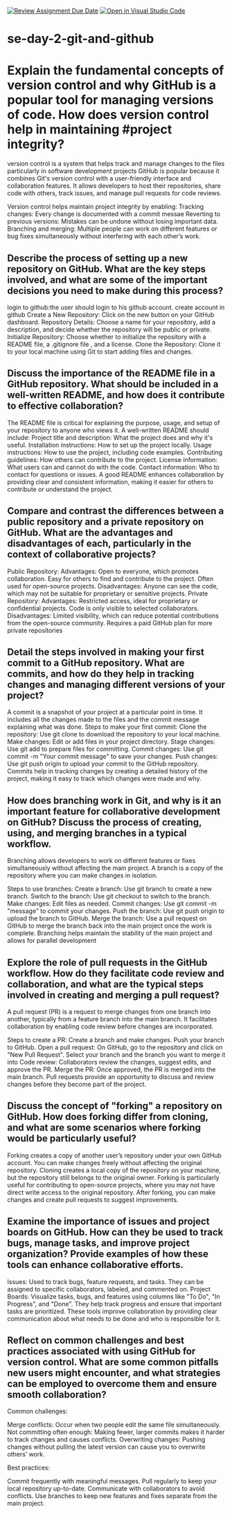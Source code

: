 [![Review Assignment Due Date](https://classroom.github.com/assets/deadline-readme-button-22041afd0340ce965d47ae6ef1cefeee28c7c493a6346c4f15d667ab976d596c.svg)](https://classroom.github.com/a/8wgCKhpZ)
[![Open in Visual Studio Code](https://classroom.github.com/assets/open-in-vscode-2e0aaae1b6195c2367325f4f02e2d04e9abb55f0b24a779b69b11b9e10269abc.svg)](https://classroom.github.com/online_ide?assignment_repo_id=18448749&assignment_repo_type=AssignmentRepo)
# se-day-2-git-and-github
# Explain the fundamental concepts of version control and why GitHub is a popular tool for managing versions of code. How does version control help in maintaining #project integrity?
version control is a system that helps track and manage changes to the files particularly in software development projects 
GitHub is popular because it combines Git's version control with a user-friendly interface and collaboration features. It allows developers to host their repositories, share code with others, track issues, and manage pull requests for code reviews.

Version control helps maintain project integrity by enabling:
    Tracking changes: Every change is documented with a commit messae
    Reverting to previous versions: Mistakes can be undone without losing important data.
    Branching and merging: Multiple people can work on different features or bug fixes simultaneously without interfering with each other’s work.
## Describe the process of setting up a new repository on GitHub. What are the key steps involved, and what are some of the important decisions you need to make during this process?
login to github:the user should login to his github account.
create account in github
Create a New Repository: Click on the new button on your GitHub dashboard.
Repository Details: Choose a name for your repository, add a description, and decide whether the repository will be public or private.
Initialize Repository: Choose whether to initialize the repository with a README file, a .gitignore file , and a license.
Clone the Repository: Clone it to your local machine using Git to start adding files and changes.
## Discuss the importance of the README file in a GitHub repository. What should be included in a well-written README, and how does it contribute to effective collaboration?

The README file is critical for explaining the purpose, usage, and setup of your repository to anyone who views it. A well-written README should include:
Project title and description: What the project does and why it's useful.
    Installation instructions: How to set up the project locally.
    Usage instructions: How to use the project, including code examples.
    Contributing guidelines: How others can contribute to the project.
    License information: What users can and cannot do with the code.
    Contact information: Who to contact for questions or issues.
A good README enhances collaboration by providing clear and consistent information, making it easier for others to contribute or understand the project.


## Compare and contrast the differences between a public repository and a private repository on GitHub. What are the advantages and disadvantages of each, particularly in the context of collaborative projects?
Public Repository:
  Advantages:
        Open to everyone, which promotes collaboration.
        Easy for others to find and contribute to the project.
        Often used for open-source projects.
    Disadvantages:
        Anyone can see the code, which may not be suitable for proprietary or sensitive projects.
Private Repository:
    Advantages:
        Restricted access, ideal for proprietary or confidential projects.
        Code is only visible to selected collaborators.
    Disadvantages:
        Limited visibility, which can reduce potential contributions from the open-source community.
        Requires a paid GitHub plan for more private repositories 
## Detail the steps involved in making your first commit to a GitHub repository. What are commits, and how do they help in tracking changes and managing different versions of your project?
A commit is a snapshot of your project at a particular point in time. It includes all the changes made to the files and the commit message explaining what was done.
Steps to make your first commit:
    Clone the repository: Use git clone <repository-url> to download the repository to your local machine.
    Make changes: Edit or add files in your project directory.
    Stage changes: Use git add <filename> to prepare files for committing.
    Commit changes: Use git commit -m "Your commit message" to save your changes.
    Push changes: Use git push origin <branch> to upload your commit to the GitHub repository.
Commits help in tracking changes by creating a detailed history of the project, making it easy to track which changes were made and why.

## How does branching work in Git, and why is it an important feature for collaborative development on GitHub? Discuss the process of creating, using, and merging branches in a typical workflow.

Branching allows developers to work on different features or fixes simultaneously without affecting the main project. A branch is a copy of the repository where you can make changes in isolation.

Steps to use branches:
    Create a branch: Use git branch <branch-name> to create a new branch.
    Switch to the branch: Use git checkout <branch-name> to switch to the branch.
    Make changes: Edit files as needed.
    Commit changes: Use git commit -m "message" to commit your changes.
    Push the branch: Use git push origin <branch-name> to upload the branch to GitHub.
    Merge the branch: Use a pull request on GitHub to merge the branch back into the main project once the work is complete.
Branching helps maintain the stability of the main project and allows for parallel development

## Explore the role of pull requests in the GitHub workflow. How do they facilitate code review and collaboration, and what are the typical steps involved in creating and merging a pull request?
A pull request (PR) is a request to merge changes from one branch into another, typically from a feature branch into the main branch. It facilitates collaboration by enabling code review before changes are incorporated.

Steps to create a PR:
    Create a branch and make changes.
    Push your branch to GitHub.
    Open a pull request: On GitHub, go to the repository and click on "New Pull Request". Select your branch and the branch you want to merge it into 
    Code review: Collaborators review the changes, suggest edits, and approve the PR.
    Merge the PR: Once approved, the PR is merged into the main branch.
Pull requests provide an opportunity to discuss and review changes before they become part of the project.

## Discuss the concept of "forking" a repository on GitHub. How does forking differ from cloning, and what are some scenarios where forking would be particularly useful?
  Forking creates a copy of another user’s repository under your own GitHub account. You can make changes freely without affecting the original repository.
    Cloning creates a local copy of the repository on your machine, but the repository still belongs to the original owner.
Forking is particularly useful for contributing to open-source projects, where you may not have direct write access to the original repository. After forking, you can make changes and create pull requests to suggest improvements.

## Examine the importance of issues and project boards on GitHub. How can they be used to track bugs, manage tasks, and improve project organization? Provide examples of how these tools can enhance collaborative efforts.
  Issues: Used to track bugs, feature requests, and tasks. They can be assigned to specific collaborators, labeled, and commented on.
    Project Boards: Visualize tasks, bugs, and features using columns like "To Do", "In Progress", and "Done". They help track progress and ensure that important tasks are prioritized.
These tools improve collaboration by providing clear communication about what needs to be done and who is responsible for it.

## Reflect on common challenges and best practices associated with using GitHub for version control. What are some common pitfalls new users might encounter, and what strategies can be employed to overcome them and ensure smooth collaboration?
Common challenges:

Merge conflicts: Occur when two people edit the same file simultaneously.
    Not committing often enough: Making fewer, larger commits makes it harder to track changes and causes conflicts.
    Overwriting changes: Pushing changes without pulling the latest version can cause you to overwrite others’ work.

Best practices:

 Commit frequently with meaningful messages.
    Pull regularly to keep your local repository up-to-date.
    Communicate with collaborators to avoid conflicts.
    Use branches to keep new features and fixes separate from the main project.
